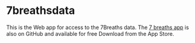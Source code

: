 7breathsdata
============

This is the Web app for access to the 7Breaths data. The [7 breaths app](https://github.com/ClinicalSoftwareSolutions/7breaths) is also on GitHub and available for free
Download from the App Store.
